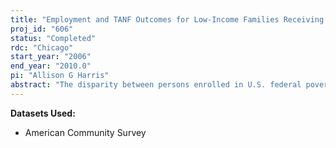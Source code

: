 ```yaml
---
title: "Employment and TANF Outcomes for Low-Income Families Receiving Child Care Subsidies in Illinois, Maryland and Texas:  Phase I"
proj_id: "606"
status: "Completed"
rdc: "Chicago"
start_year: "2006"
end_year: "2010.0"
pi: "Allison G Harris"
abstract: "The disparity between persons enrolled in U.S. federal poverty programs and persons who respond to U.S. Census Bureau surveys saying they are enrolled appears to be systemic across programs. This research will analyze the child care subsidy (CCS) take-up decision and a range of employment and welfare outcomes among all low-income families in Illinois, Maryland, and Texas. This project will improve the Census Bureau’s understanding of who uses the child care subsidy and how the subsidy aids different groups of low-income families in their quest for economic independence. The groups we distinguish are those who are currently receiving cash assistance through the Temporary Assistance for Needy Families (TANF) program, those who have recently left TANF, and those who have had no recent contact with the TANF program (frequently referred to as the working poor).  This proposed research will further benefit the Census Bureau’s data programs by prototyping an eligibility microsimulation model for a specific federal poverty program (the Child Care and Development Fund in this case) that can be tailored for other programs. Since federal poverty programs are dependent on current surveys for program administration and program size estimates, the quality of the surveys is of great interest to the Census Bureau as well as to federal poverty programs. The American Community Survey, while not providing significant detail on program utilization, has a large sample size, thus affording an opportunity to use it in concert with other smaller more detailed surveys, like the CPS and SIPP, to improve eligibility modeling. The primary dataset to be used for analysis, the Social Services Analysis File (SSAF), is an output of an internal Census Bureau project (TANF/Child Care Subsidy Research)."
---
```


**Datasets Used:**

  - American Community Survey 

